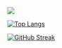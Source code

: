 <img src="https://img.shields.io/badge/Tistory-#E44332?style=flat&logo=velog&logoColor=black"/>


<!--
<a href="https://foreveryoung97.tistory.com/" target="_blank"><img src="https://img.shields.io/badge/뱃지레이블-배경색?style=뱃지모양&logo=로고&logoColor=로고색상"/></a>
-->

[![Top Langs](https://github-readme-stats.vercel.app/api/top-langs/?username=Jiggy97&hide_progress=true&theme=defualt)](https://github.com/Jiggy97/github-readme-stats)

[![GitHub Streak](https://github-readme-streak-stats.herokuapp.com/?user=Jiggy97&theme=defualt)](https://git.io/streak-stats)

<!--
![](https://github-profile-summary-cards.vercel.app/api/cards/profile-details?username=Jiggy97&)
-->

